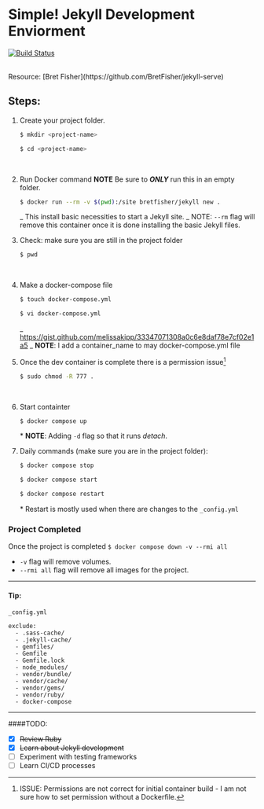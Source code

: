 # Simple! Jekyll Development Enviorment

[![Build Status](https://app.travis-ci.com/melissakipp/melissajkipp.svg?branch=main)](https://app.travis-ci.com/melissakipp/melissajkipp)

<br>
Resource: [Bret Fisher](https://github.com/BretFisher/jekyll-serve)

## Steps:

1. Create your project folder.

   ```sh
   $ mkdir <project-name>
   ```

   ```sh
   $ cd <project-name>
   ```

   <br>

2. Run Docker command **NOTE** Be sure to **_ONLY_** run this in an empty folder.

   ```sh
   $ docker run --rm -v $(pwd):/site bretfisher/jekyll new .
   ```

   _ This install basic necessities to start a Jekyll site.
   _ NOTE: `--rm` flag will remove this container once it is done installing the basic Jekyll files.
   <br>

3. Check: make sure you are still in the project folder

   ```sh
   $ pwd
   ```

   <br>

4. Make a docker-compose file

   ```sh
   $ touch docker-compose.yml
   ```

   ```sh
   $ vi docker-compose.yml
   ```

   _ <https://gist.github.com/melissakipp/33347071308a0c6e8daf78e7cf02e1a5>
   _ **NOTE**: I add a container_name to may docker-compose.yml file
   <br>

5. Once the dev container is complete there is a permission issue[^1]

   ```sh
   $ sudo chmod -R 777 .
   ```

   <br>

6. Start containter

   ```sh
   $ docker compose up
   ```

   \* **NOTE**: Adding `-d` flag so that it runs _detach_.
   <br>

7. Daily commands (make sure you are in the project folder):
   ```sh
   $ docker compose stop
   ```
   ```sh
   $ docker compose start
   ```
   ```sh
   $ docker compose restart
   ```
   \* Restart is mostly used when there are changes to the `_config.yml`

### Project Completed

Once the project is completed `$ docker compose down -v --rmi all`

- `-v` flag will remove volumes.
- `--rmi all` flag will remove all images for the project.

---

#### Tip:

`_config.yml`

```
exclude:
  - .sass-cache/
  - .jekyll-cache/
  - gemfiles/
  - Gemfile
  - Gemfile.lock
  - node_modules/
  - vendor/bundle/
  - vendor/cache/
  - vendor/gems/
  - vendor/ruby/
  - docker-compose
```

---

####TODO:

- [x] ~~Review Ruby~~
- [x] ~~Learn about Jekyll development~~
- [ ] Experiment with testing frameworks
- [ ] Learn CI/CD processes

[^1]: ISSUE: Permissions are not correct for initial container build - I am not sure how to set permission without a Dockerfile.
